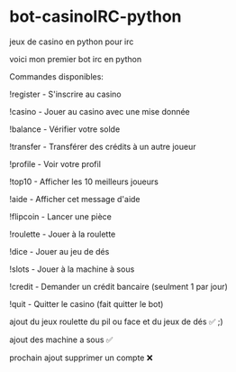 # bot-casinoIRC-python
jeux de casino en python pour irc 


voici mon premier bot irc en python 

Commandes disponibles:

!register - S'inscrire au casino

!casino <mise> - Jouer au casino avec une mise donnée

!balance - Vérifier votre solde

!transfer <destinataire> <montant> - Transférer des crédits à un autre joueur

!profile - Voir votre profil

!top10 - Afficher les 10 meilleurs joueurs

!aide - Afficher cet message d'aide

!flipcoin - Lancer une pièce

!roulette <mise> - Jouer à la roulette

!dice <mise> - Jouer au jeu de dés

!slots <mise> - Jouer à la machine à sous

!credit - Demander un crédit bancaire (seulment 1 par jour)

!quit - Quitter le casino (fait quitter le bot)


ajout du jeux roulette du pil ou face et du jeux de dés ✅  ;)

ajout des machine a sous ✅

prochain ajout supprimer un compte ❌
